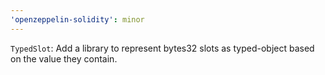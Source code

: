 ```yaml
---
'openzeppelin-solidity': minor
---
```


`TypedSlot`: Add a library to represent bytes32 slots as typed-object based on the value they contain.
